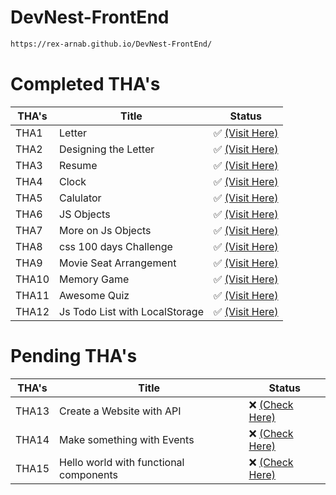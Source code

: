 # DevNest-FrontEnd

```bash
https://rex-arnab.github.io/DevNest-FrontEnd/
```

# Completed THA's

|THA's| Title                         | Status                                                                |
|--| ------------------------------ | --------------------------------------------------------------------- |
|THA1| Letter                         | ✅ [(Visit Here)](https://rex-arnab.github.io/DevNest-FrontEnd/Day01)  |
|THA2| Designing the Letter           | ✅ [(Visit Here)](https://rex-arnab.github.io/DevNest-FrontEnd/Day02)  |
|THA3| Resume                         | ✅ [(Visit Here)](https://rex-arnab.github.io/DevNest-FrontEnd/Day03)  |
|THA4| Clock                          | ✅ [(Visit Here)](https://rex-arnab.github.io/DevNest-FrontEnd/Day04)  |
|THA5| Calulator                      | ✅ [(Visit Here)](https://rex-arnab.github.io/DevNest-FrontEnd/Day05)  |
|THA6| JS Objects                     | ✅ [(Visit Here)](https://rex-arnab.github.io/DevNest-FrontEnd/Day06)  |
|THA7| More on Js Objects             | ✅ [(Visit Here)](https://rex-arnab.github.io/DevNest-FrontEnd/Day07)  |
|THA8| css 100 days Challenge         | ✅ [(Visit Here)](https://rex-arnab.github.io/DevNest-FrontEnd/Day08)  |
|THA9| Movie Seat Arrangement         | ✅ [(Visit Here)](https://rex-arnab.github.io/DevNest-FrontEnd/Day09)  |
|THA10| Memory Game                    | ✅ [(Visit Here)](https://rex-arnab.github.io/DevNest-FrontEnd/Day010) |
|THA11| Awesome Quiz                   | ✅ [(Visit Here)](https://rex-arnab.github.io/DevNest-FrontEnd/Day011) |
|THA12| Js Todo List with LocalStorage | ✅ [(Visit Here)](https://rex-arnab.github.io/DevNest-FrontEnd/Day012) |

# Pending THA's

|THA's| Title                                  | Status                                        |
|--   | -------------------------------------- | --------------------------------------------- | 
|THA13| Create a Website with API              | ❌ [(Check Here)](https://docs.google.com/document/d/1YtylFqsCA10uKyZgyAWqk2iRgrNP-T8T2MqaZyqN7ew/edit) |
|THA14| Make something with Events             | ❌ [(Check Here)](https://drive.google.com/drive/folders/1yDkdzkxUSPz2t2f-38GsqaRuF8dwNo9K)     |
|THA15| Hello world with functional components | ❌ [(Check Here)](https://codesandbox.io/s/1-bare-bones-react-v46lz?file=%2Findex.html) |
